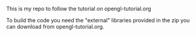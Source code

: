 This is my repo to follow the tutorial on opengl-tutorial.org

To build the code you need the "external" libraries provided in the zip you can download from opengl-tutorial.org.